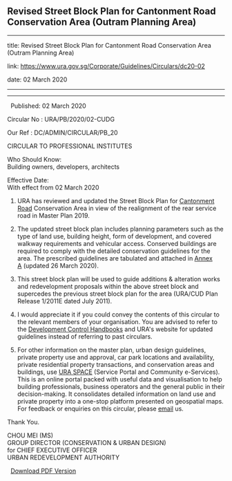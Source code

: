 ## Revised Street Block Plan for Cantonment Road Conservation Area (Outram Planning Area)
---
title: Revised Street Block Plan for Cantonment Road Conservation Area (Outram Planning Area)

link: https://www.ura.gov.sg/Corporate/Guidelines/Circulars/dc20-02

date: 02 March 2020

---

--------------------------------------------------------------------------------------

  Published: 02 March 2020

Circular No : URA/PB/2020/02-CUDG

Our Ref : DC/ADMIN/CIRCULAR/PB\_20

  

CIRCULAR TO PROFESSIONAL INSTITUTES  

  

Who Should Know:  
Building owners, developers, architects

  

Effective Date:  
With effect from 02 March 2020

  

1.  URA has reviewed and updated the Street Block Plan for [Cantonment Road](https://www.ura.gov.sg/-/media/Corporate/Guidelines/Development-control/Circulars/2020/Mar/dc20-02---Annex-A#page=5.ashx) Conservation Area in view of the realignment of the rear service road in Master Plan 2019.  
      
    
2.  The updated street block plan includes planning parameters such as the type of land use, building height, form of development, and covered walkway requirements and vehicular access. Conserved buildings are required to comply with the detailed conservation guidelines for the area. The prescribed guidelines are tabulated and attached in [](/-/media/Corporate/Guidelines/Development-control/Circulars/2020/Mar/dc20-02---Annex-A.pdf)[Annex A](https://www.ura.gov.sg/-/media/Corporate/Guidelines/Development-control/Circulars/2020/Mar/dc20-02---Annex-A.pdf) (updated 26 March 2020).  
      
    
3.  This street block plan will be used to guide additions & alteration works and redevelopment proposals within the above street block and supercedes the previous street block plan for the area (URA/CUD Plan Release 1/2011E dated July 2011).  
      
    
4.  I would appreciate it if you could convey the contents of this circular to the relevant members of your organisation. You are advised to refer to the [](/Corporate/Guidelines/Development-Control)[Development Control Handbooks](https://www.ura.gov.sg/Corporate/Guidelines/Development-Control) and URA's website for updated guidelines instead of referring to past circulars.  
      
    
5.  For other information on the master plan, urban design guidelines, private property use and approval, car park locations and availability, private residential property transactions, and conservation areas and buildings, use [URA SPACE](https://www.ura.gov.sg/maps) (Service Portal and Community e-Services). This is an online portal packed with useful data and visualisation to help building professionals, business operators and the general public in their decision-making. It consolidates detailed information on land use and private property into a one-stop platform presented on geospatial maps. For feedback or enquiries on this circular, please [email](https://www.ura.gov.sg/feedbackWeb/contactus_feedback.jsp) us.

Thank You.  
  
CHOU MEI (MS)  
GROUP DIRECTOR (CONSERVATION & URBAN DESIGN)  
for CHIEF EXECUTIVE OFFICER  
URBAN REDEVELOPMENT AUTHORITY  
  



  



  [Download PDF Version](https://www.ura.gov.sg/services/download_file.aspx?f={DB55C1D6-777E-4BBE-9B77-C54FC89C072B})

